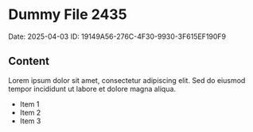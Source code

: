 # Dummy File 2435

Date: 2025-04-03
ID: 19149A56-276C-4F30-9930-3F615EF190F9

## Content

Lorem ipsum dolor sit amet, consectetur adipiscing elit.
Sed do eiusmod tempor incididunt ut labore et dolore magna aliqua.

* Item 1
* Item 2
* Item 3

